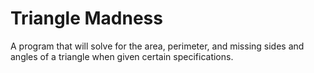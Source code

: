Triangle Madness
=================

A program that will solve for the area, perimeter, and missing sides and angles of a triangle when given certain specifications.
